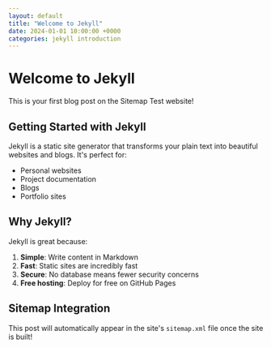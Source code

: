 ```yaml
---
layout: default
title: "Welcome to Jekyll"
date: 2024-01-01 10:00:00 +0000
categories: jekyll introduction
---
```


# Welcome to Jekyll

This is your first blog post on the Sitemap Test website!

## Getting Started with Jekyll

Jekyll is a static site generator that transforms your plain text into beautiful websites and blogs. It's perfect for:

- Personal websites
- Project documentation
- Blogs
- Portfolio sites

## Why Jekyll?

Jekyll is great because:
1. **Simple**: Write content in Markdown
2. **Fast**: Static sites are incredibly fast
3. **Secure**: No database means fewer security concerns
4. **Free hosting**: Deploy for free on GitHub Pages

## Sitemap Integration

This post will automatically appear in the site's `sitemap.xml` file once the site is built!
